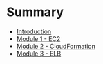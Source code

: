 # Summary

* [Introduction](README.md)
* [Module 1 - EC2](module_1_-_ec2.md)
* [Module 2 - CloudFormation](module_2_-_cloudformation.md)
* [Module 3 - ELB](module_3_-_elb.md)
